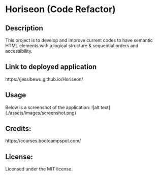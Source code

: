 <h1>Horiseon (Code Refactor)</h1>

<h2>Description </h2>
This project is to develop and improve current codes to have semantic HTML elements with a logical structure & sequential orders and accessibility. 

<h2>Link to deployed application </h2>
https://jessibewu.github.io/Horiseon/

<h2>Usage </h2>
Below is a screenshot of the application: ![alt text](./assets/images/screenshot.png) 

<h2>Credits: </h2>
https://courses.bootcampspot.com/

<h2>License: </h2>
Licensed under the MIT license.